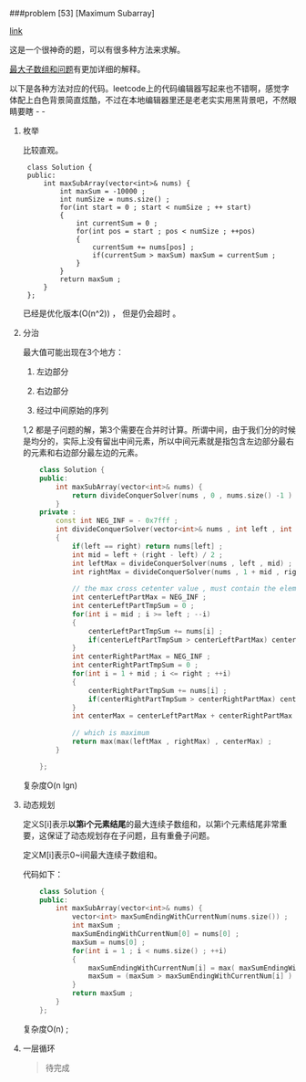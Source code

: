 ###problem [53] [Maximum Subarray]

[link](https://leetcode.com/problems/maximum-subarray/)

这是一个很神奇的题，可以有很多种方法来求解。

[最大子数组和问题](http://memeda.github.io/%E7%AE%97%E6%B3%95/2015/10/14/%E6%9C%80%E5%A4%A7%E5%AD%90%E6%95%B0%E7%BB%84%E5%92%8C%E9%97%AE%E9%A2%98.html)有更加详细的解释。

以下是各种方法对应的代码。leetcode上的代码编辑器写起来也不错啊，感觉字体配上白色背景简直炫酷，不过在本地编辑器里还是老老实实用黑背景吧，不然眼睛要瞎 - -

1. 枚举
    
    比较直观。

        class Solution {
        public:
            int maxSubArray(vector<int>& nums) {
                int maxSum = -10000 ;
                int numSize = nums.size() ;
                for(int start = 0 ; start < numSize ; ++ start)
                {
                    int currentSum = 0 ;
                    for(int pos = start ; pos < numSize ; ++pos)
                    {
                        currentSum += nums[pos] ;
                        if(currentSum > maxSum) maxSum = currentSum ;
                    }
                }
                return maxSum ;
            }
        };

    已经是优化版本(O(n^2)) ， 但是仍会超时 。


2. 分治
    
    最大值可能出现在3个地方：

    1. 左边部分

    2. 右边部分

    3. 经过中间原始的序列

    1,2 都是子问题的解，第3个需要在合并时计算。所谓中间，由于我们分的时候是均分的，实际上没有留出中间元素，所以中间元素就是指包含左边部分最右的元素和右边部分最左边的元素。

    ```C++
        class Solution {
        public:
            int maxSubArray(vector<int>& nums) {
                return divideConquerSolver(nums , 0 , nums.size() -1 ) ;
            }
        private :
            const int NEG_INF = - 0x7fff ;
            int divideConquerSolver(vector<int>& nums , int left , int right)
            {
                if(left == right) return nums[left] ;
                int mid = left + (right - left) / 2 ;
                int leftMax = divideConquerSolver(nums , left , mid) ;
                int rightMax = divideConquerSolver(nums , 1 + mid , right) ;
                
                // the max cross cetenter value , must contain the elements in most right element of left part and most left element of right part 
                int centerLeftPartMax = NEG_INF ;
                int centerLeftPartTmpSum = 0 ;
                for(int i = mid ; i >= left ; --i)
                {
                    centerLeftPartTmpSum += nums[i] ;
                    if(centerLeftPartTmpSum > centerLeftPartMax) centerLeftPartMax = centerLeftPartTmpSum ;
                }
                int centerRightPartMax = NEG_INF ;
                int centerRightPartTmpSum = 0 ;
                for(int i = 1 + mid ; i <= right ; ++i)
                {
                    centerRightPartTmpSum += nums[i] ;
                    if(centerRightPartTmpSum > centerRightPartMax) centerRightPartMax = centerRightPartTmpSum ;
                }
                int centerMax = centerLeftPartMax + centerRightPartMax ;
                
                // which is maximum
                return max(max(leftMax , rightMax) , centerMax) ;
            }

        };
    ```

    复杂度O(n lgn)

3. 动态规划

    定义S[i]表示**以第i个元素结尾**的最大连续子数组和，以第i个元素结尾非常重要，这保证了动态规划存在子问题，且有重叠子问题。

    定义M[i]表示0~i间最大连续子数组和。

    代码如下：
    ``` C++
        class Solution {
        public:
            int maxSubArray(vector<int>& nums) {
                vector<int> maxSumEndingWithCurrentNum(nums.size()) ;
                int maxSum ;
                maxSumEndingWithCurrentNum[0] = nums[0] ;
                maxSum = nums[0] ;
                for(int i = 1 ; i < nums.size() ; ++i)
                {
                    maxSumEndingWithCurrentNum[i] = max( maxSumEndingWithCurrentNum[i-1] + nums[i] , nums[i]) ;
                    maxSum = (maxSum > maxSumEndingWithCurrentNum[i] ) ? maxSum : maxSumEndingWithCurrentNum[i] ;
                }
                return maxSum ;
            }
        };
    ```
    
    复杂度O(n) ;

4. 一层循环

    > 待完成


